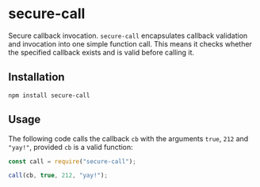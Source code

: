# secure-call
Secure callback invocation. `secure-call` encapsulates callback validation and invocation into one simple function call. This means it checks whether the specified callback exists and is valid before calling it. 

## Installation
`npm install secure-call`

## Usage
The following code calls the callback `cb` with the arguments `true`, `212` and `"yay!"`, provided `cb` is a valid function:

```javascript
const call = require("secure-call");

call(cb, true, 212, "yay!");
```
